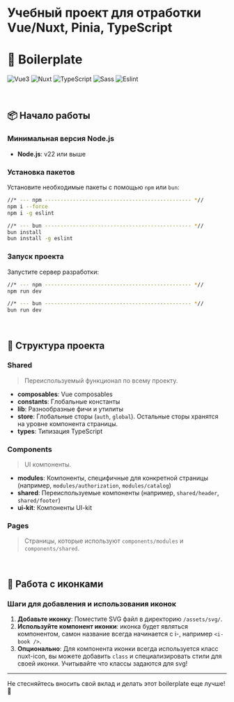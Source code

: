 # Учебный проект для отработки Vue/Nuxt, Pinia, TypeScript


# 🚀 Boilerplate

![Vue3](https://img.shields.io/badge/-Vue3-4FC08D?style=for-the-badge&logo=vue.js&logoColor=white)
![Nuxt](https://img.shields.io/badge/nuxt-00C58E?style=for-the-badge&logo=nuxtdotjs&logoColor=white)
![TypeScript](https://img.shields.io/badge/-TypeScript-3178C6?style=for-the-badge&logo=typescript&logoColor=white)
![Sass](https://img.shields.io/badge/-Sass-CC6699?style=for-the-badge&logo=sass&logoColor=white)
![Eslint](https://img.shields.io/badge/eslint-3A33D1?style=for-the-badge&logo=eslint&logoColor=white)

<br />

## 📦 Начало работы

### Минимальная версия Node.js

- **Node.js**: v22 или выше

### Установка пакетов

Установите необходимые пакеты с помощью `npm` или `bun`:

```sh
//* --- npm ----------------------------------------------- *//
npm i --force
npm i -g eslint

//* --- bun ----------------------------------------------- *//
bun install
bun install -g eslint
```

### Запуск проекта

Запустите сервер разработки:

```sh
//* --- npm ----------------------------------------------- *//
npm run dev

//* --- bun ----------------------------------------------- *//
bun run dev
```

<br />

## 🧩 Структура проекта

### Shared

> Переиспользуемый функционал по всему проекту.

- **composables**: Vue composables
- **constants**: Глобальные константы
- **lib**: Разнообразные фичи и утилиты
- **store**: Глобальные сторы (`auth`, `global`). Остальные сторы хранятся на уровне компонента страницы.
- **types**: Типизация TypeScript

### Components

> UI компоненты.

- **modules**: Компоненты, специфичные для конкретной страницы (например, `modules/authorization`, `modules/catalog`)
- **shared**: Переиспользуемые компоненты (например, `shared/header`, `shared/footer`)
- **ui-kit**: Компоненты UI-kit

### Pages

> Страницы, которые используют `components/modules` и `components/shared`.

<br />

## 🎨 Работа с иконками

### Шаги для добавления и использования иконок

1. **Добавьте иконку**: Поместите SVG файл в директорию `/assets/svg/`.
2. **Используйте компонент иконки**: иконка будет являться компонентом, самон название всегда начинается с i-, например `<i-book />`.
3. **Опционально**: Для компонента иконки всегда используется класс nuxt-icon, вы можете добавить `class` и специализировать стили для своей иконки. Учитывайте что классы задаются для svg!

---

Не стесняйтесь вносить свой вклад и делать этот boilerplate еще лучше! 🌟
